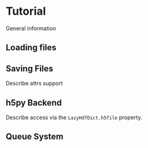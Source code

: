 # Tutorial

General information

## Loading files

## Saving Files
Describe attrs support

## h5py Backend
Describe access via the `LazyHdfDict.h5file` property.

## Queue System
